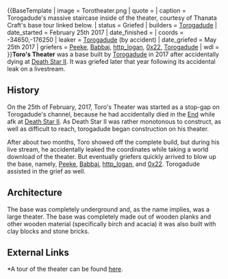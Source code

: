 {{BaseTemplate
| image = Torotheater.png
| quote =
| caption = Torogadude's massive staircase inside of the theater, courtesy of Thanata Craft's base tour linked below.
| status = Griefed
| builders = [Torogadude](https://2b2t.miraheze.org/wiki/Torogadude)
| date_started = February 25th 2017
| date_finished =
| coords = -34650,-176250
| leaker = [Torogadude](https://2b2t.miraheze.org/wiki/Torogadude) (by accident)
| date_griefed = May 25th 2017
| griefers = [Peeke](https://2b2t.miraheze.org/wiki/Peeke), [Babbaj](https://2b2t.miraheze.org/wiki/Babbaj), [http_logan](https://2b2t.miraheze.org/wiki/http_logan), [0x22](https://2b2t.miraheze.org/wiki/0x22), [Torogadude](https://2b2t.miraheze.org/wiki/Torogadude)
| wdl =
}}**Toro's Theater** was a base built by [Torogadude](https://2b2t.miraheze.org/wiki/Torogadude) in 2017 after accidentally dying at [Death Star II](https://2b2t.miraheze.org/wiki/Death_Star_II). It was griefed later that year following its accidental leak on a livestream.

## History
On the 25th of February, 2017, Toro's Theater was started as a stop-gap on Torogadude's channel, because he had accidentally died in the [End](https://2b2t.miraheze.org/wiki/End) while afk at [Death Star II](https://2b2t.miraheze.org/wiki/Death_Star_II). As Death Star II was rather monotonous to construct, as well as difficult to reach, torogadude began construction on his theater.

After about two months, Toro showed off the complete build, but during his live stream, he accidentally leaked the coordinates while taking a world download of the theater. But eventually griefers quickly arrived to blow up the base, namely, [Peeke](https://2b2t.miraheze.org/wiki/Peeke), [Babbaj](https://2b2t.miraheze.org/wiki/Babbaj), [http_logan](https://2b2t.miraheze.org/wiki/http_logan), and [0x22](https://2b2t.miraheze.org/wiki/0x22). Torogadude assisted in the grief as well.

## Architecture
The base was completely underground and, as the name implies, was a large theater. The base was completely made out of wooden planks and other wooden material (specifically birch and acacia) it was also built with clay blocks and stone bricks.
## External Links
*A tour of the theater can be found [here](https://www.youtube.com/watch?v=SXnTZ7arqo8).
